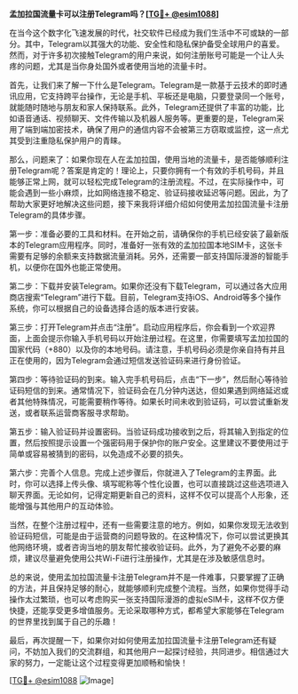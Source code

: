 **孟加拉国流量卡可以注册Telegram吗？[[TG💪+ @esim1088](https://t.me/s/esim1088)]**

在当今这个数字化飞速发展的时代，社交软件已经成为我们生活中不可或缺的一部分。其中，Telegram以其强大的功能、安全性和隐私保护备受全球用户的喜爱。然而，对于许多初次接触Telegram的用户来说，如何注册账号可能是一个让人头疼的问题，尤其是当你身处国外或者使用当地的流量卡时。

首先，让我们来了解一下什么是Telegram。Telegram是一款基于云技术的即时通讯应用，它支持跨平台操作，无论是手机、平板还是电脑，只要登录同一个账号，就能随时随地与朋友和家人保持联系。此外，Telegram还提供了丰富的功能，比如语音通话、视频聊天、文件传输以及机器人服务等。更重要的是，Telegram采用了端到端加密技术，确保了用户的通信内容不会被第三方窃取或监控，这一点尤其受到注重隐私保护用户的青睐。

那么，问题来了：如果你现在人在孟加拉国，使用当地的流量卡，是否能够顺利注册Telegram呢？答案是肯定的！理论上，只要你拥有一个有效的手机号码，并且能够正常上网，就可以轻松完成Telegram的注册流程。不过，在实际操作中，可能会遇到一些小麻烦，比如网络连接不稳定、验证码接收延迟等问题。因此，为了帮助大家更好地解决这些问题，接下来我将详细介绍如何使用孟加拉国流量卡注册Telegram的具体步骤。

第一步：准备必要的工具和材料。在开始之前，请确保你的手机已经安装了最新版本的Telegram应用程序。同时，准备好一张有效的孟加拉国本地SIM卡，这张卡需要有足够的余额来支持数据流量消耗。另外，还需要一部支持国际漫游的智能手机，以便你在国外也能正常使用。

第二步：下载并安装Telegram。如果你还没有下载Telegram，可以通过各大应用商店搜索“Telegram”进行下载。目前，Telegram支持iOS、Android等多个操作系统，你可以根据自己的设备选择合适的版本进行安装。

第三步：打开Telegram并点击“注册”。启动应用程序后，你会看到一个欢迎界面，上面会提示你输入手机号码以开始注册过程。在这里，你需要填写孟加拉国的国家代码（+880）以及你的本地号码。请注意，手机号码必须是你亲自持有并且正在使用的，因为Telegram会通过短信发送验证码来进行身份验证。

第四步：等待验证码的到来。输入完手机号码后，点击“下一步”，然后耐心等待验证码短信的到来。通常情况下，验证码会在几分钟内送达，但如果遇到网络延迟或者其他特殊情况，可能需要稍作等待。如果长时间未收到验证码，可以尝试重新发送，或者联系运营商客服寻求帮助。

第五步：输入验证码并设置密码。当验证码成功接收到之后，将其输入到指定的位置，然后按照提示设置一个强密码用于保护你的账户安全。这里建议不要使用过于简单或容易被猜到的密码，以免造成不必要的损失。

第六步：完善个人信息。完成上述步骤后，你就进入了Telegram的主界面。此时，你可以选择上传头像、填写昵称等个性化设置，也可以直接跳过这些选项进入聊天界面。无论如何，记得定期更新自己的资料，这样不仅可以提高个人形象，还能增强与其他用户的互动体验。

当然，在整个注册过程中，还有一些需要注意的地方。例如，如果你发现无法收到验证码短信，可能是由于运营商的问题导致的。在这种情况下，你可以尝试更换其他网络环境，或者咨询当地的朋友帮忙接收验证码。此外，为了避免不必要的麻烦，建议尽量避免使用公共Wi-Fi进行注册操作，尤其是在涉及敏感信息时。

总的来说，使用孟加拉国流量卡注册Telegram并不是一件难事，只要掌握了正确的方法，并且保持足够的耐心，就能够顺利完成整个流程。当然，如果你觉得手动操作太过繁琐，也可以考虑购买一张支持国际漫游的虚拟eSIM卡，这样不仅方便快捷，还能享受更多增值服务。无论采取哪种方式，都希望大家能够在Telegram的世界里找到属于自己的乐趣！

最后，再次提醒一下，如果你对如何使用孟加拉国流量卡注册Telegram还有疑问，不妨加入我们的交流群组，和其他用户一起探讨经验，共同进步。相信通过大家的努力，一定能让这个过程变得更加顺畅和愉快！

[[TG💪+ @esim1088](https://t.me/s/esim1088) ![Image](https://i.postimg.cc/4NQfJmqS/Snipaste-2025-05-13-00-14-12.png)]